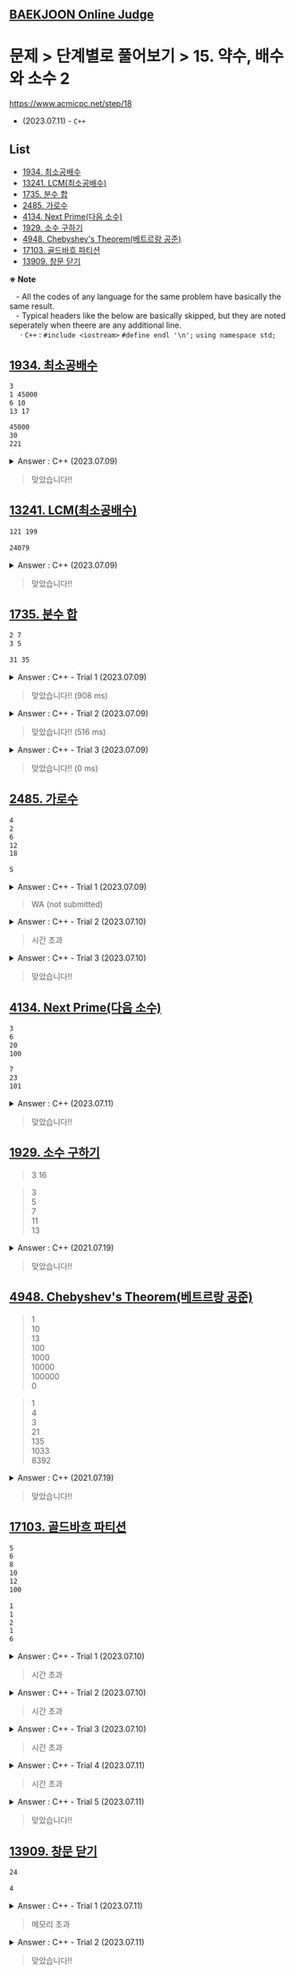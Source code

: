 ## [BAEKJOON Online Judge](/README.md#baekjoon-online-judge)

# 문제 > 단계별로 풀어보기 > 15. 약수, 배수와 소수 2

https://www.acmicpc.net/step/18

- (2023.07.11) - `C++`



## **List**

- [1934. 최소공배수](#1934-최소공배수)
- [13241. LCM(최소공배수)](#13241-lcm최소공배수)
- [1735. 분수 합](#1735-분수-합)
- [2485. 가로수](#2485-가로수)
- [4134. Next Prime(다음 소수)](#4134-next-prime다음-소수)
- [1929. 소수 구하기](#1929-소수-구하기)
- [4948. Chebyshev's Theorem(베트르랑 공준)](#4948-chebyshevs-theorem베트르랑-공준)
- [17103. 골드바흐 파티션](#17103-골드바흐-파티션)
- [13909. 창문 닫기](#13909-창문-닫기)


**※ Note**  

&nbsp;&nbsp; - All the codes of any language for the same problem have basically the same result.  
&nbsp;&nbsp; - Typical headers like the below are basically skipped, but they are noted seperately when theere are any additional line.  
&nbsp;&nbsp;&nbsp;&nbsp; · `C++` : `#include <iostream>` `#define endl '\n';` `using namespace std;`  



## [1934. 최소공배수](#list)

```txt
3
1 45000
6 10
13 17
```
```txt
45000
30
221
```

<details>
  <summary>Answer : C++ (2023.07.09)</summary>

```cpp
……
#include <cmath>
……
```
```cpp
int main()
{
    // Input
    int t;
    cin >> t;

    int a, b, Max, Min, prod, ans;
    for (int i = 0; i < t; i++)
    {
        cin >> a >> b;                                      // a, b <= 45,000 → a * b < 2.1b
        Max = max(a, b);
        Min = min(a, b);
        prod = a * b;
        ans = Max;

        // Operate
        while (ans < prod)
        {
            if (ans % Min == 0) break;
            ans += Max;
        }

        // Output
        cout << ans << endl;
    }

    return 0;
}
```
</details>

> 맞았습니다!!


## [13241. LCM(최소공배수)](#list)

```txt
121 199
```
```txt
24079
```

<details>
  <summary>Answer : C++ (2023.07.09)</summary>

```cpp
……
#include <cmath>

……
using ll = long long;
```
```cpp
int main()
{
    // Input
    ll a, b, Max, Min, prod, ans;
    cin >> a >> b;
    Max = max(a, b);
    Min = min(a, b);
    prod = a * b;
    ans = Max;

    // Operate
    while (ans < prod)
    {
        if (ans % Min == 0) break;
        ans += Max;
    }

    // Output
    cout << ans << endl;

    return 0;
}
```
</details>

> 맞았습니다!!


## [1735. 분수 합](#list)

```txt
2 7
3 5
```
```txt
31 35
```

<details>
  <summary>Answer : C++ - Trial 1 (2023.07.09)</summary>

```cpp
……
#include <cmath>
……
```
```cpp
int main()
{
    // Input
    int a, b, c, d, Max, Min, prod, den;
    cin >> a >> b >> c >> d;
    Max = max(b, d);
    Min = min(b, d);
    prod = b * d;
    den = Max;

    // Operate 1 : Get the common denominator
    while (den < prod)
    {
        if (den % Min == 0) break;
        den += Max;
    }

    // Operate 2 : Get the numerator
    int num = a * (den / b) + c * (den / d);

    // Operate 3 : Convert it as an irreducible fraction
    int gcd = den;                                       // Trial 1 : maybe not the best efficient way but enough to solve in 1 sec.
    while (gcd > 1)
    {
        if (num % gcd == 0 && den % gcd == 0) break;
        else gcd--;
    }

    // Output
    cout << num / gcd << ' ' << den / gcd << endl;

    return 0;
}
```
</details>

> 맞았습니다!! (908 ms)

<details>
  <summary>Answer : C++ - Trial 2 (2023.07.09)</summary>

```cpp
int main()
{
    ……

    // Operate 3 : Convert it as an irreducible fraction
    ……
    while (gcd > 1)
    {
        if ……
        else if (gcd == den) gcd = den / 2;              // Trial 2 : added because of my minimum conscience
        else ……
    }

    ……
}
```
</details>

> 맞았습니다!! (516 ms)


<details>
  <summary>Answer : C++ - Trial 3 (2023.07.09)</summary>

```cpp
int gcdf(int a, int b)                                      // Trial 3 : Euclidean algorithm
{
    int c;
    while (b)
    {
        c = a % b;
        a = b;
        b = c;
    }

    return a;
}
```
```cpp
int main()
{
    ……

    // Operate 3 : Convert it as an irreducible fraction
    ……
    int gcd = gcdf(num, den);                               // Trial 3

    ……
}
```
</details>

> 맞았습니다!! (0 ms)


## [2485. 가로수](#list)

```txt
4
2
6
12
18
```
```txt
5
```

<details>
  <summary>Answer : C++ - Trial 1 (2023.07.09)</summary>

```cpp
……
#include <vector>
#include <algorithm>
……
```
```cpp
int main()
{
    int n;
    cin >> n;

    // Input & Operate 1 : Find the shortest distance
    vector<int> v;
    int dist = 1000000000;
    int temp;
    for (int i = 0; i < n; i++)
    {
        cin >> temp;
        v.push_back(temp);

        if (i > 0 && v[i] - v[i-1] < dist) dist = v[i] - v[i-1];
    }

    // Operate 2 : Count trees newly planted
    int ans = 0;
    int loc = v[0];
    while (loc < v[n-1])
    {
        loc += dist;
        if (binary_search(v.begin(), v.end(), loc)) continue;
        else ans++;
    }

    // Output
    cout << ans << endl;

    return 0;
}
```
</details>

> WA (not submitted)

<details>
  <summary>Answer : C++ - Trial 2 (2023.07.10)</summary>

```cpp
// #define test
```
```cpp
int gcdf(int a, int b)
{
    int c;
    while (b)
    {
        c = a % b;
        a = b;
        b = c;
    }

    return a;
}
```
```cpp
int main()
{
    ……

    // Input & Operate 1 : Find the shortest distance as GCD
    ……
    int gcd, temp;
    for (int i = 0; i < n; i++)
    {
        ……

        if (i == 1 ) gcd = v[1] - v[0];
        else if (i > 1) gcd = gcdf(gcd, v[i] - v[i-1]);

        #ifdef test
            if (i > 0) printf("i:%d gcd:%d\n", i, gcd);
        #endif
    }

    // Operate 2 : Count trees newly planted
    ……
    while (loc < v[n-1])
    {
        loc += gcd;
        ……
    }

    ……
}
```
</details>

> 시간 초과

<details>
  <summary>Answer : C++ - Trial 3 (2023.07.10)</summary>

```cpp
……
#include <set>
……
```
```cpp
int main()
{
    ……

    // Input & Operate 1 : Find the distances by a set
    ……
    set<int> dists;
    int temp;
    for (int i = 0; i < n; i++)
    {
        ……

        if (i > 0 ) dists.insert(v[i] - v[i-1]);
    }

    // Operate 2 : Find the GCD in a vector converted from the set
    vector<int> vDists;
    for (auto it = dists.begin(); it != dists.end(); it++) vDists.push_back(*it);
    int gcd = vDists[0];
    for (int i = 1; i < vDists.size(); i++)
    {
        int temp = gcdf(vDists[i], vDists[i-1]);
        if (temp < gcd) gcd = temp;

        #ifdef test
            printf("i:%d temp:%d gcd:%d\n", i, temp, gcd);
        #endif
    }

    // Output : Do not need to use loop
    #ifdef test
        printf("range:%d range/gcd:%d\n", v[v.size()-1] - v[0], (v[v.size()-1] - v[0]) / gcd);
    #endif
    int ans = (v[v.size()-1] - v[0]) / gcd - (v.size() - 1);
    cout << ans << endl;

    ……
}
```
</details>

> 맞았습니다!!


## [4134. Next Prime(다음 소수)](#list)

```txt
3
6
20
100
```
```txt
7
23
101
```

<details>
  <summary>Answer : C++ (2023.07.11)</summary>

```cpp
……
#include <cmath>

……
using ll = long long;
```
```cpp
int main()
{
    ll t;
    cin >> t;

    ll n, nSqrt;
    for (ll i = 0; i < t; i++)
    {
        cin >> n;
        n = max(n, ll(2));                                  // max(ll, int) causes an error

        while (true)
        {
            bool isPrime = true;
            nSqrt = ll(sqrt(n)) + 1;
            for (ll j = 2; j < nSqrt; j++)
            {
                if (n % j == 0)
                {
                    isPrime = false;
                    break;
                }
            }

            if (isPrime == true)
            {
                cout << n << endl;
                break;
            }
            else n++;
        }
    }

    return 0;
}
```
</details>

> 맞았습니다!!


## [1929. 소수 구하기](#list)

> 3 16

> 3  
> 5  
> 7  
> 11  
> 13

<details>
  <summary>Answer : C++ (2021.07.19)</summary>

```cpp
int main()
{
    // seems to be needed ……
    ios_base::sync_with_stdio(false);
    cout.tie(NULL);

    // Input data
    int m, n;       // 1 <= m <= n <= 1,000,000, guarantee at least one prime number
    cin >> m >> n;

    // Determine if each number between m and n is a prime number
    int prime;
    if (m == 1) m++;                    // don't need to consider 1
    for (int i = m; i <= n; i++)
    {
        prime = 1;

        for (int j = 2; j <= i/j; j++)  // magic to avoid TLE! 
        {
            if (i % j  == 0)
            {
                prime = 0;
                break;
            }
        }

        if (prime == 1) cout << i << endl;
    }

    return 0;
}
```
</details>

> 맞았습니다!!


## [4948. Chebyshev's Theorem(베트르랑 공준)](#list)

> 1  
> 10  
> 13  
> 100  
> 1000  
> 10000  
> 100000  
> 0

> 1  
> 4  
> 3  
> 21  
> 135  
> 1033  
> 8392

<details>
  <summary>Answer : C++ (2021.07.19)</summary>

```cpp
int main()
{
    // maybe better than nothing?
    ios_base::sync_with_stdio(false);
    cout.tie(NULL);

    int n;
    while (true)
    {
        // Input data
        cin >> n;
        if (n == 0) break;

        // Determine if each number between n and 2n is a prime one
        int m = 2 * n, prime, count = 0;
        for (int i = n + 1; i <= m; i++)    // "greater than n and less than or equal to 2n"
        {
            prime = 1;
            for (int j = 2; j <= i/j; j++)  // magic to avoid TLE! 
            {
                if (i % j  == 0)
                {
                    prime = 0;
                    break;
                }
            }
            if (prime == 1) count++;
        }

        // Output
        cout << count << endl;
    }

    return 0;
}
```
</details>

> 맞았습니다!!


## [17103. 골드바흐 파티션](#list)

```txt
5
6
8
10
12
100
```
```txt
1
1
2
1
6
```

<details>
  <summary>Answer : C++ - Trial 1 (2023.07.10)</summary>

```cpp
……
#include <cmath>

#define test
……
```
```cpp
int main()
{
    int t;
    cin >> t;

    int n;
    for (int i = 0; i < t; i++)
    {
        cin >> n;

        int cnt = 0;
        for (int j = 2; j <= n / 2; j++)
        {
            // Get a as a prime number
            bool aIsPrime = true;
            for (int k = 2; k <= int(sqrt(j)); k++)
            {
                if (j % k == 0)
                {
                    aIsPrime = false;
                    break;
                }
            }

            // Run only when a is a prime number
            if (aIsPrime == true)
            {
                int a = j;
                int b = n - j;

                // Get b as a prime number
                bool bIsPrime = true;
                for (int k = 2; k <= int(sqrt(b)); k++)
                {
                    if (b % k == 0)
                    {
                        bIsPrime = false;
                        break;
                    }
                }

                // Do cnt++ when a and b both are prime numbers
                if (bIsPrime == true)
                {
                    cnt++;

                    #ifdef test
                        printf("a:%d b:%d cnt:%d\n", a, b, cnt);
                    #endif
                }
            }
        }

        cout << cnt << endl;
    }

    return 0;
}
```
</details>

> 시간 초과

<details>
  <summary>Answer : C++ - Trial 2 (2023.07.10)</summary>

```cpp
……
#include <set>
……
```
```cpp
void getPn(set<int>* pn)
{
    for (int i = 2; i < 1000000; i++)
    {
        bool isPrime = true;
        for (int j = 2; j <= int(sqrt(i)); j++)
        {
            if (i % j == 0)
            {
                isPrime = false;
                break;
            }
        }

        if (isPrime == true) (*pn).insert(i);
    }
}
```
```cpp
int main()
{
    // First, get a set of prime numbers between 2 and 1m
    set<int> pn;
    getPn(&pn);

    ……

    ……
    for (int i = 0; i < t; i++)
    {
        ……

        // Count when `j` and `j - n` both exist
        ……
        for (int j = 2; j <= n / 2; j++)
        {
            if (pn.find(j) != pn.end() && pn.find(n - j) != pn.end()) cnt++;
        }

        ……
    }

    return 0;
}
```
</details>

> 시간 초과

<details>
  <summary>Answer : C++ - Trial 3 (2023.07.10)</summary>

```cpp
……
#include <vector>
#include <algorithm>
```
```cpp
// Use the sieve of Eratosthenes
void eratos(vector<int>* v, vector<int>* pn, const int* NUM)
{
    for (int i = 2; i <= *NUM; i++)
    {
        if ((*v)[i] == 1)
        {
            (*pn).push_back(i);

            #ifdef test
                cout << i << ' ';
            #endif

            for (int j = i; j <= *NUM; j += i) (*v)[j] = 0;                     // run only when i is a prime number
        }
    }

    #ifdef test
        cout << endl;
    #endif
}
```
```cpp
int main()
{
    // First, get a sorted vector of prime numbers between 2 and 1m
    #ifdef test
        const int NUM = 100;
    #else
        const int NUM = 1000000;
    #endif
    vector<int> v(NUM + 1, 1);
    vector<int> pn;
    eratos(&v, &pn, &NUM);

    ……

    ……
    for (int i = 0; i < t; i++)
    {
        ……

        ……
        for (int j = 2; j <= n / 2; j++)
        {
            if (binary_search(pn.begin(), pn.end(), j) && binary_search(pn.begin(), pn.end(), n - j))
            {
                cnt++;

                #ifdef test
                    printf("a:%d b:%d cnt:%d\n", j, n - j, cnt);
                #endif
            }
        }

        ……
    }

    ……
}
```
</details>

> 시간 초과

<details>
  <summary>Answer : C++ - Trial 4 (2023.07.11)</summary>

```cpp
// Use the sieve of Eratosthenes
void eratos(int* vPtr, vector<int>* pn, const int* NUM)
{
    for (int i = 2; i <= *NUM; i++)
    {
        if (vPtr[i] == 1)
        {
            ……

            for (int j = i; j <= *NUM; j += i) vPtr[j] = 0;                     // run only when i is a prime number
        }
    }

    ……
}
```
```cpp
int main()
{
    // First, get a sorted vector of prime numbers between 2 and 1m
    #ifdef ……
    #else
        const int NUM = 1'000'000;                                              // add digit separators
    #endif
    ……
    int* vPtr = v.data();                                                       // declare pointer for v
    ……
    eratos(vPtr, &pn, &NUM);

    ……
}
```
</details>

> 시간 초과

<details>
  <summary>Answer : C++ - Trial 5 (2023.07.11)</summary>

```cpp
// Use the sieve of Eratosthenes
void eratos(int* vPtr, const int* NUM)
{
    for (int i = 2; i <= *NUM; i++)
    {
        if (vPtr[i] == 1)
        {
            ……

            for (int j = i + i; j <= *NUM; j += i) vPtr[j] = 0;                 // run only when i is a prime number
        }
    }

    ……
}
```
```cpp
int main()
{
    // First, get a sorted vector of prime numbers between 2 and 1m
    ……
    eratos(vPtr, &NUM);

    ……

    ……
    for (int i = 0; i < t; i++)
    {
        cin >> n;

        // Count when `j` and `j - n` both exist
        ……
        for (int j = 2; j <= n / 2; j++)
        {
            if (v[j] == 1 && v[n-j] == 1)                                       // O(n * log_n) → O(n) : It was binary search that was the criminal!
            ……
        }

        ……
    }

    ……
}
```
</details>

> 맞았습니다!!


## [13909. 창문 닫기](#list)

```txt
24
```
```txt
4
```

<details>
  <summary>Answer : C++ - Trial 1 (2023.07.11)</summary>

```cpp
……
#include <vector>
#include <algorithm>

// #define test
……
```
```cpp
// Use some similiar algorithm with the sieve of Eratosthenes
void kindOfEratos(int* n, vector<bool>* v)
{
    for (int i = 1; i <= *n; i++)
    {
        for (int j = i; j <= *n; j += i) (*v)[j] = !(*v)[j];
    }
}
```
```cpp
int main()
{
    int n;
    cin >> n;

    // Operate 1 : Open and close the windows
    vector<bool> win(n + 1, false);
    kindOfEratos(&n, &win);

    // Operate 2 : Count the opened windows
    int cnt = 0;
    for (auto it = win.begin(); it != win.end(); it++)
    {
        if (*it == true) cnt++;

        #ifdef test
            cout << int(*it) << ' ';
        #endif
    }
    #ifdef test
        cout << endl;
    #endif

    // Output
    cout << cnt << endl;

    return 0;
}
```
</details>

> 메모리 초과

<details>
  <summary>Answer : C++ - Trial 2 (2023.07.11)</summary>

```cpp
……
// #include <vector>
……
```
```cpp
// // Use some similiar algorithm with the sieve of Eratosthenes → It causes MLE (2.1B Bit ≒ 262.5 MB)
// void kindOfEratos(int* n, vector<bool>* v)
// {
//     for (int i = 1; i <= *n; i++)
//     {
//         for (int j = i; j <= *n; j += i) (*v)[j] = !(*v)[j];
//     }
// }
```
```cpp
int main()
{
    int n;
    cin >> n;

    // // Operate 1 : Open and close the windows            // not needed
    // vector<bool> win(n + 1, false);
    // kindOfEratos(&n, &win);

    // Operate 2 : Count the opened windows
    // int cnt = 0;
    // for (int i = 1; i < win.size(); i++)
    // {
    //     if (win[i] == 1)
    //     {
    //         cnt++;

    //         #ifdef test
    //             cout << i << ' ';                        // 1 4 9 16 ……
    //         #endif
    //     }
    // }
    // #ifdef test
    //     cout << endl;
    // #endif

    int cnt = 0, i = 1;
    while (i * i <= n)
    {
        cnt++;
        i++;
    }

    ……
}
```
</details>

> 맞았습니다!!
